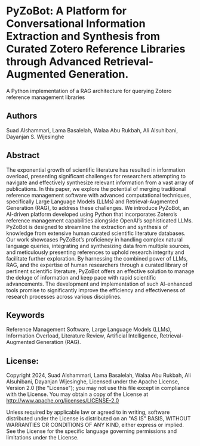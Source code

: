 # PyZoBot: A Platform for Conversational Information Extraction and Synthesis from Curated Zotero Reference Libraries through Advanced Retrieval-Augmented Generation.
A Python implementation of a RAG architecture for querying Zotero reference management libraries

## Authors
Suad Alshammari, Lama Basalelah, Walaa Abu Rukbah, Ali Alsuhibani, Dayanjan S. Wijesinghe

## Abstract
The exponential growth of scientific literature has resulted in information overload, presenting significant challenges for researchers attempting to navigate and effectively synthesize relevant information from a vast array of publications. In this paper, we explore the potential of merging traditional reference management software with advanced computational techniques, specifically Large Language Models (LLMs) and Retrieval-Augmented Generation (RAG), to address these challenges. We introduce PyZoBot, an AI-driven platform developed using Python that incorporates Zotero’s reference management capabilities alongside OpenAI’s sophisticated LLMs. PyZoBot is designed to streamline the extraction and synthesis of knowledge from extensive human curated scientific literature databases. Our work showcases PyZoBot’s proficiency in handling complex natural language queries, integrating and synthesizing data from multiple sources, and meticulously presenting references to uphold research integrity and facilitate further exploration. By harnessing the combined power of LLMs, RAG, and the expertise of human researchers through a curated library of pertinent scientific literature, PyZoBot offers an effective solution to manage the deluge of information and keep pace with rapid scientific advancements. The development and implementation of such AI-enhanced tools promise to significantly improve the efficiency and effectiveness of research processes across various disciplines.

## Keywords
Reference Management Software, Large Language Models (LLMs), Information Overload, Literature Review, Artificial Intelligence, Retrieval-Augmented Generation (RAG).

## License: 
Copyright 2024, Suad Alshammari, Lama Basalelah, Walaa Abu Rukbah, Ali Alsuhibani, Dayanjan Wijesinghe, 
Licensed under the Apache License, Version 2.0 (the "License"); you may not use this file except in compliance with the License. You may obtain a copy of the License at     http://www.apache.org/licenses/LICENSE-2.0
      
Unless required by applicable law or agreed to in writing, software distributed under the License is distributed on an "AS IS" BASIS, WITHOUT WARRANTIES OR CONDITIONS OF ANY KIND, either express or implied. See the License for the specific language governing permissions and limitations under the License.

